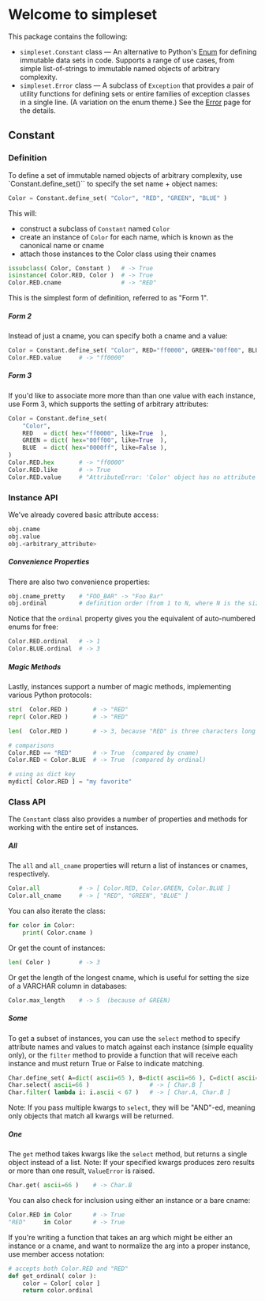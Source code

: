 # Welcome to simpleset

This package contains the following:

- `simpleset.Constant` class — An alternative to Python's [Enum](https://docs.python.org/3/library/enum.html) for defining immutable data sets in code.  Supports a range of use cases, from simple list-of-strings to immutable named objects of arbitrary complexity.
- `simpleset.Error` class — A subclass of `Exception` that provides a pair of utility functions for defining sets or entire families of exception classes in a single line.  (A variation on the enum theme.)  See the [Error](error.md) page for the details.

## Constant

### Definition

To define a set of immutable named objects of arbitrary complexity, use `Constant.define_set()`` to specify the set name + object names:

```python
Color = Constant.define_set( "Color", "RED", "GREEN", "BLUE" )
```

This will:

- construct a subclass of `Constant` named `Color`
- create an instance of `Color` for each name, which is known as the canonical name or cname
- attach those instances to the Color class using their cnames

```python
issubclass( Color, Constant )   # -> True
isinstance( Color.RED, Color )  # -> True
Color.RED.cname                 # -> "RED"
```

This is the simplest form of definition, referred to as "Form 1".

##### Form 2

Instead of just a cname, you can specify both a cname and a value:

```python
Color = Constant.define_set( "Color", RED="ff0000", GREEN="00ff00", BLUE="0000ff" )
Color.RED.value     # -> "ff0000"
```

##### Form 3

If you'd like to associate more more than than one value with each instance, use Form 3, which supports the setting of arbitrary attributes:

```python
Color = Constant.define_set(
    "Color",
    RED   = dict( hex="ff0000", like=True  ),
    GREEN = dict( hex="00ff00", like=True  ),
    BLUE  = dict( hex="0000ff", like=False ),
)
Color.RED.hex       # -> "ff0000"
Color.RED.like      # -> True
Color.RED.value     # "AttributeError: 'Color' object has no attribute 'value'"
```

### Instance API

We've already covered basic attribute access:

```python
obj.cname
obj.value
obj.<arbitrary_attribute>
```

##### Convenience Properties

There are also two convenience properties:

```python
obj.cname_pretty    # "FOO_BAR" -> "Foo Bar"
obj.ordinal         # definition order (from 1 to N, where N is the size of the set)
```

Notice that the `ordinal` property gives you the equivalent of auto-numbered enums for free:

```python
Color.RED.ordinal   # -> 1
Color.BLUE.ordinal  # -> 3
```

##### Magic Methods

Lastly, instances support a number of magic methods, implementing various Python protocols:

```python
str(  Color.RED )       # -> "RED"
repr( Color.RED )       # -> "RED"

len(  Color.RED )       # -> 3, because "RED" is three characters long

# comparisons
Color.RED == "RED"      # -> True  (compared by cname)
Color.RED < Color.BLUE  # -> True  (compared by ordinal)

# using as dict key
mydict[ Color.RED ] = "my favorite"
```

### Class API

The `Constant` class also provides a number of properties and methods for working with the entire set of instances.

##### All

The `all` and `all_cname` properties will return a list of instances or cnames, respectively.

```python
Color.all           # -> [ Color.RED, Color.GREEN, Color.BLUE ]
Color.all_cname     # -> [ "RED", "GREEN", "BLUE" ]
```

You can also iterate the class:

```python
for color in Color:
    print( Color.cname )
```

Or get the count of instances:

```python
len( Color )        # -> 3
```

Or get the length of the longest cname, which is useful for setting the size of a VARCHAR column in databases:

```python
Color.max_length    # -> 5  (because of GREEN)
```

##### Some

To get a subset of instances, you can use the `select` method to specify attribute names and values to match against each instance (simple equality only), or the `filter` method to provide a function that will receive each instance and must return True or False to indicate matching.

```python
Char.define_set( A=dict( ascii=65 ), B=dict( ascii=66 ), C=dict( ascii=67 ) )
Char.select( ascii=66 )                 # -> [ Char.B ]
Char.filter( lambda i: i.ascii < 67 )   # -> [ Char.A, Char.B ]
```

Note: If you pass multiple kwargs to `select`, they will be "AND"-ed, meaning only objects that match all kwargs will be returned.

##### One

The `get` method takes kwargs like the `select` method, but returns a single object instead of a list.  Note: If your specified kwargs produces zero results or more than one result, `ValueError` is raised.

```python
Char.get( ascii=66 )    # -> Char.B
```

You can also check for inclusion using either an instance or a bare cname:

```python
Color.RED in Color      # -> True
"RED"     in Color      # -> True
```

If you're writing a function that takes an arg which might be either an instance or a cname, and want to normalize the arg into a proper instance, use member access notation:

```python
# accepts both Color.RED and "RED"
def get_ordinal( color ):
    color = Color[ color ]
    return color.ordinal
```
